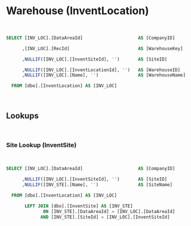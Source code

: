 <!---------------------->
<!--- Page / Section --->
<!---------------------->

# Warehouse (InventLocation)

<br />

``` sql
SELECT [INV_LOC].[DataAreaId]                     AS [CompanyID]

      ,[INV_LOC].[RecId]                          AS [WarehouseKey]

      ,NULLIF([INV_LOC].[InventSiteId], '')       AS [SiteID]

      ,NULLIF([INV_LOC].[InventLocationId], '')   AS [WarehouseID]
      ,NULLIF([INV_LOC].[Name], '')               AS [WarehouseName]

  FROM [dbo].[InventLocation] AS [INV_LOC]
```

<br />

<!---------------------->
<!--- Page / Section --->
<!---------------------->



<div style="page-break-after: always"> 



<!---------------------->
<!--- Page / Section --->
<!---------------------->

## Lookups

<br />

### Site Lookup (InventSite)

<br />

``` sql
SELECT [INV_LOC].[DataAreaId]                     AS [CompanyID]

      ,NULLIF([INV_LOC].[InventSiteId], '')       AS [SiteID]
      ,NULLIF([INV_STE].[Name], '')               AS [SiteName]

  FROM [dbo].[InventLocation] AS [INV_LOC]

       LEFT JOIN [dbo].[InventSite] AS [INV_STE]
              ON [INV_STE].[DataAreaId] = [INV_LOC].[DataAreaId]
             AND [INV_STE].[SiteId] = [INV_LOC].[InventSiteId]
```

<br />

<!---------------------->
<!--- Page / Section --->
<!---------------------->
